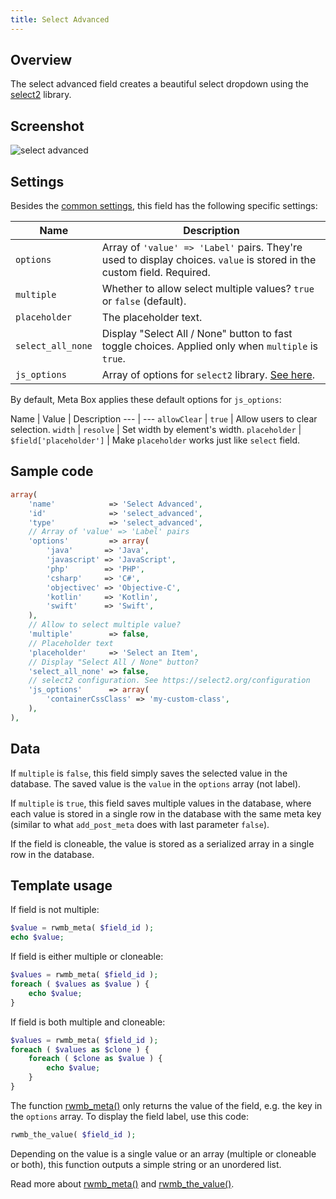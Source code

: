 ```yaml
---
title: Select Advanced
---
```


## Overview

The select advanced field creates a beautiful select dropdown using the [select2](https://select2.org/) library.

## Screenshot

![select advanced](https://i.imgur.com/65OkGbt.png)

## Settings

Besides the [common settings](/creating-fields-with-code/#field-settings), this field has the following specific settings:

Name | Description
--- | ---
`options` | Array of `'value' => 'Label'` pairs. They're used to display choices. `value` is stored in the custom field. Required.
`multiple` | Whether to allow select multiple values? `true` or `false` (default).
`placeholder` | The placeholder text.
`select_all_none` | Display "Select All / None" button to fast toggle choices. Applied only when `multiple` is `true`.
`js_options` | Array of options for `select2` library. [See here](https://select2.org/configuration).

By default, Meta Box applies these default options for `js_options`:

Name | Value | Description
--- | ---
`allowClear` | `true` | Allow users to clear selection.
`width` | `resolve` | Set width by element's width.
`placeholder` | `$field['placeholder']` | Make `placeholder` works just like `select` field.

## Sample code

```php
array(
    'name'            => 'Select Advanced',
    'id'              => 'select_advanced',
    'type'            => 'select_advanced',
    // Array of 'value' => 'Label' pairs
    'options'         => array(
        'java'       => 'Java',
        'javascript' => 'JavaScript',
        'php'        => 'PHP',
        'csharp'     => 'C#',
        'objectivec' => 'Objective-C',
        'kotlin'     => 'Kotlin',
        'swift'      => 'Swift',
    ),
    // Allow to select multiple value?
    'multiple'        => false,
    // Placeholder text
    'placeholder'     => 'Select an Item',
    // Display "Select All / None" button?
    'select_all_none' => false,
    // select2 configuration. See https://select2.org/configuration
    'js_options'      => array(
        'containerCssClass' => 'my-custom-class',
    ),
),
```

## Data

If `multiple` is `false`, this field simply saves the selected value in the database. The saved value is the `value` in the `options` array (not label).

If `multiple` is `true`, this field saves multiple values in the database, where each value is stored in a single row in the database with the same meta key (similar to what `add_post_meta` does with last parameter `false`).

If the field is cloneable, the value is stored as a serialized array in a single row in the database.

## Template usage

If field is not multiple:

```php
$value = rwmb_meta( $field_id );
echo $value;
```

If field is either multiple or cloneable:

```php
$values = rwmb_meta( $field_id );
foreach ( $values as $value ) {
    echo $value;
}
```

If field is both multiple and cloneable:

```php
$values = rwmb_meta( $field_id );
foreach ( $values as $clone ) {
    foreach ( $clone as $value ) {
        echo $value;
    }
}
```

The function [rwmb_meta()](/functions/rwmb-meta/) only returns the value of the field, e.g. the key in the `options` array. To display the field label, use this code:

```php
rwmb_the_value( $field_id );
```

Depending on the value is a single value or an array (multiple or cloneable or both), this function outputs a simple string or an unordered list.

Read more about [rwmb_meta()](/functions/rwmb-meta/) and [rwmb_the_value()](/functions/rwmb-the-value/).
